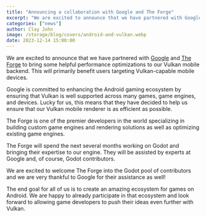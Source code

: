 ```yaml
---
title: "Announcing a collaboration with Google and The Forge"
excerpt: "We are excited to announce that we have partnered with Google and The Forge to bring some helpful performance optimizations to our Vulkan mobile backend."
categories: ["news"]
author: Clay John
image: /storage/blog/covers/android-and-vulkan.webp
date: 2023-12-14 15:00:00
---
```


We are excited to announce that we have partnered with [Google](https://about.google) and [The Forge](https://theforge.dev/) to bring some helpful performance optimizations to our Vulkan mobile backend. This will primarily benefit users targeting Vulkan-capable mobile devices.

Google is committed to enhancing the Android gaming ecosystem by ensuring that Vulkan is well supported across many games, game engines, and devices. Lucky for us, this means that they have decided to help us ensure that our Vulkan mobile renderer is as efficient as possible.

The Forge is one of the premier developers in the world specializing in building custom game engines and rendering solutions as well as optimizing existing game engines.

The Forge will spend the next several months working on Godot and bringing their expertise to our engine. They will be assisted by experts at Google and, of course, Godot contributors. 

We are excited to welcome The Forge into the Godot pool of contributors and we are very thankful to Google for their assistance as well!

The end goal for all of us is to create an amazing ecosystem for games on Android. We are happy to already participate in that ecosystem and look forward to allowing game developers to push their ideas even further with Vulkan.